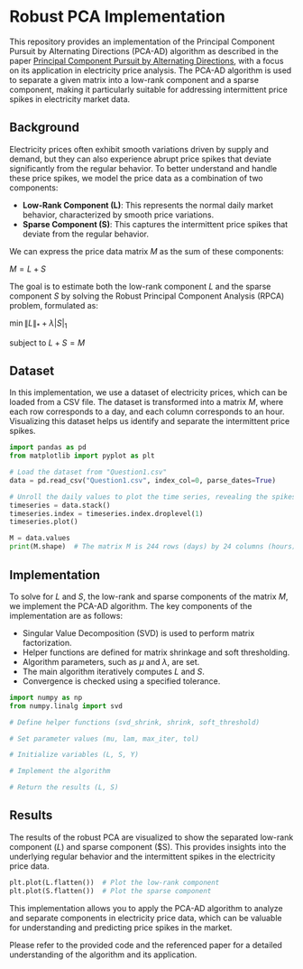 # Robust PCA Implementation

This repository provides an implementation of the Principal Component Pursuit by Alternating Directions (PCA-AD) algorithm as described in the paper [Principal Component Pursuit by Alternating Directions](https://arxiv.org/abs/0912.3599), with a focus on its application in electricity price analysis. The PCA-AD algorithm is used to separate a given matrix into a low-rank component and a sparse component, making it particularly suitable for addressing intermittent price spikes in electricity market data.

## Background

Electricity prices often exhibit smooth variations driven by supply and demand, but they can also experience abrupt price spikes that deviate significantly from the regular behavior. To better understand and handle these price spikes, we model the price data as a combination of two components:

- **Low-Rank Component (L)**: This represents the normal daily market behavior, characterized by smooth price variations.
- **Sparse Component (S)**: This captures the intermittent price spikes that deviate from the regular behavior.

We can express the price data matrix $M$ as the sum of these components:

$M = L + S$

The goal is to estimate both the low-rank component $L$ and the sparse component $S$ by solving the Robust Principal Component Analysis (RPCA) problem, formulated as:

$\min{\|L\|_* + \lambda |S|_1}$

subject to $L + S = M$

## Dataset

In this implementation, we use a dataset of electricity prices, which can be loaded from a CSV file. The dataset is transformed into a matrix $M$, where each row corresponds to a day, and each column corresponds to an hour. Visualizing this dataset helps us identify and separate the intermittent price spikes.

```python
import pandas as pd
from matplotlib import pyplot as plt

# Load the dataset from "Question1.csv"
data = pd.read_csv("Question1.csv", index_col=0, parse_dates=True)

# Unroll the daily values to plot the time series, revealing the spikes we aim to separate.
timeseries = data.stack()
timeseries.index = timeseries.index.droplevel(1)
timeseries.plot()

M = data.values
print(M.shape)  # The matrix M is 244 rows (days) by 24 columns (hours).
```

## Implementation

To solve for $L$ and $S$, the low-rank and sparse components of the matrix $M$, we implement the PCA-AD algorithm. The key components of the implementation are as follows:

- Singular Value Decomposition (SVD) is used to perform matrix factorization.
- Helper functions are defined for matrix shrinkage and soft thresholding.
- Algorithm parameters, such as $\mu$ and $\lambda$, are set.
- The main algorithm iteratively computes $L$ and $S$.
- Convergence is checked using a specified tolerance.

```python
import numpy as np
from numpy.linalg import svd

# Define helper functions (svd_shrink, shrink, soft_threshold)

# Set parameter values (mu, lam, max_iter, tol)

# Initialize variables (L, S, Y)

# Implement the algorithm

# Return the results (L, S)
```

## Results

The results of the robust PCA are visualized to show the separated low-rank component ($L$) and sparse component ($S). This provides insights into the underlying regular behavior and the intermittent spikes in the electricity price data.

```python
plt.plot(L.flatten())  # Plot the low-rank component
plt.plot(S.flatten())  # Plot the sparse component
```

This implementation allows you to apply the PCA-AD algorithm to analyze and separate components in electricity price data, which can be valuable for understanding and predicting price spikes in the market.

Please refer to the provided code and the referenced paper for a detailed understanding of the algorithm and its application.
